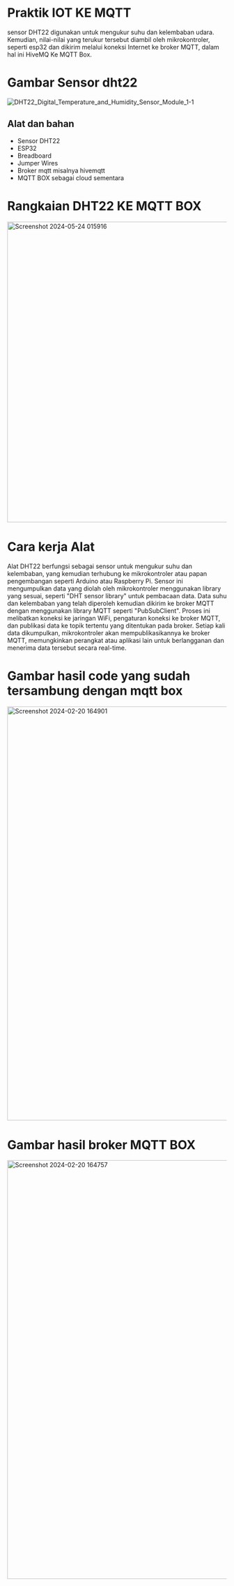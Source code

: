 # Praktik IOT KE MQTT 
sensor DHT22 digunakan untuk mengukur suhu dan kelembaban udara. Kemudian, nilai-nilai yang terukur tersebut diambil oleh mikrokontroler, seperti esp32 dan dikirim melalui koneksi Internet ke broker MQTT, dalam hal ini HiveMQ Ke MQTT Box.
# Gambar Sensor dht22
![DHT22_Digital_Temperature_and_Humidity_Sensor_Module_1-1](https://github.com/RizalRamdhani/Projek-MQTT/assets/106525434/9993b95c-4d59-4075-bf03-c2eb95582986)


## Alat dan bahan 
- Sensor DHT22
- ESP32
- Breadboard
- Jumper Wires
- Broker mqtt misalnya hivemqtt
- MQTT BOX sebagai cloud sementara
# Rangkaian DHT22 KE MQTT BOX
<img width="689" alt="Screenshot 2024-05-24 015916" src="https://github.com/RizalRamdhani/Projek-MQTT/assets/106525434/ac658f4a-03f3-4fb0-b234-ec19a0ebb48e">

# Cara kerja Alat
Alat DHT22 berfungsi sebagai sensor untuk mengukur suhu dan kelembaban, yang kemudian terhubung ke mikrokontroler atau papan pengembangan seperti Arduino atau Raspberry Pi. Sensor ini mengumpulkan data yang diolah oleh mikrokontroler menggunakan library yang sesuai, seperti "DHT sensor library" untuk pembacaan data. Data suhu dan kelembaban yang telah diperoleh kemudian dikirim ke broker MQTT dengan menggunakan library MQTT seperti "PubSubClient". Proses ini melibatkan koneksi ke jaringan WiFi, pengaturan koneksi ke broker MQTT, dan publikasi data ke topik tertentu yang ditentukan pada broker. Setiap kali data dikumpulkan, mikrokontroler akan mempublikasikannya ke broker MQTT, memungkinkan perangkat atau aplikasi lain untuk berlangganan dan menerima data tersebut secara real-time.
# Gambar hasil code yang sudah tersambung dengan mqtt box
<img width="949" alt="Screenshot 2024-02-20 164901" src="https://github.com/RizalRamdhani/Projek-MQTT/assets/106525434/86291d0b-26cb-44ac-9997-0a35f3564605">

# Gambar hasil broker MQTT BOX
<img width="960" alt="Screenshot 2024-02-20 164757" src="https://github.com/RizalRamdhani/Projek-MQTT/assets/106525434/c8614bf3-c28c-4043-b219-b133c823194f">







